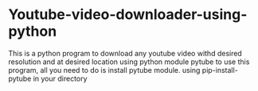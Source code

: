 # Youtube-video-downloader-using-python
This is a python program to download any youtube video withd desired resolution and at desired location using python module pytube
to use this program, all you need to do is install pytube module.
using pip-install-pytube in your directory
